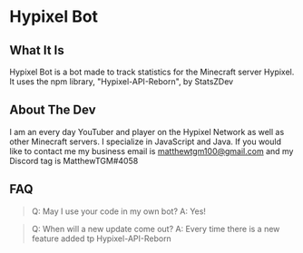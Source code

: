 # Hypixel Bot
## What It Is
Hypixel Bot is a bot made to track statistics for the Minecraft server Hypixel. It uses the npm library, "Hypixel-API-Reborn", by StatsZDev

## About The Dev
I am an every day YouTuber and player on the Hypixel Network as well as other Minecraft servers. I specialize in JavaScript and Java.
If you would like to contact me my business email is matthewtgm100@gmail.com and my Discord tag is MatthewTGM#4058

## FAQ
> Q: May I use your code in my own bot?
> A: Yes!


> Q: When will a new update come out?
> A: Every time there is a new feature added tp Hypixel-API-Reborn
